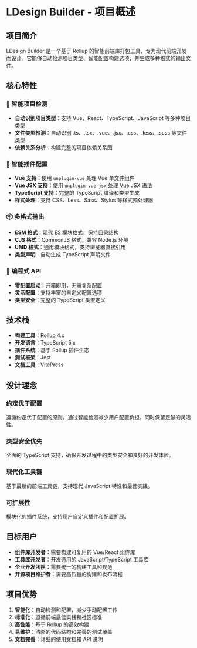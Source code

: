 # LDesign Builder - 项目概述

## 项目简介

LDesign Builder 是一个基于 Rollup 的智能前端库打包工具，专为现代前端开发而设计。它能够自动检测项目类型、智能配置构建选项，并生成多种格式的输出文件。

## 核心特性

### 🚀 智能项目检测
- **自动识别项目类型**：支持 Vue、React、TypeScript、JavaScript 等多种项目类型
- **文件类型检测**：自动识别 .ts、.tsx、.vue、.jsx、.css、.less、.scss 等文件类型
- **依赖关系分析**：构建完整的项目依赖关系图

### 🔧 智能插件配置
- **Vue 支持**：使用 `unplugin-vue` 处理 Vue 单文件组件
- **Vue JSX 支持**：使用 `unplugin-vue-jsx` 处理 Vue JSX 语法
- **TypeScript 支持**：完整的 TypeScript 编译和类型生成
- **样式处理**：支持 CSS、Less、Sass、Stylus 等样式预处理器

### 📦 多格式输出
- **ESM 格式**：现代 ES 模块格式，保持目录结构
- **CJS 格式**：CommonJS 格式，兼容 Node.js 环境
- **UMD 格式**：通用模块格式，支持浏览器直接引用
- **类型声明**：自动生成 TypeScript 声明文件

### 🎯 编程式 API
- **零配置启动**：开箱即用，无需复杂配置
- **灵活配置**：支持丰富的自定义配置选项
- **类型安全**：完整的 TypeScript 类型定义

## 技术栈

- **构建工具**：Rollup 4.x
- **开发语言**：TypeScript 5.x
- **插件系统**：基于 Rollup 插件生态
- **测试框架**：Jest
- **文档工具**：VitePress

## 设计理念

### 约定优于配置
遵循约定优于配置的原则，通过智能检测减少用户配置负担，同时保留足够的灵活性。

### 类型安全优先
全面的 TypeScript 支持，确保开发过程中的类型安全和良好的开发体验。

### 现代化工具链
基于最新的前端工具链，支持现代 JavaScript 特性和最佳实践。

### 可扩展性
模块化的插件系统，支持用户自定义插件和配置扩展。

## 目标用户

- **组件库开发者**：需要构建可复用的 Vue/React 组件库
- **工具库开发者**：开发通用的 JavaScript/TypeScript 工具库
- **企业开发团队**：需要统一的构建工具和规范
- **开源项目维护者**：需要高质量的构建和发布流程

## 项目优势

1. **智能化**：自动检测和配置，减少手动配置工作
2. **标准化**：遵循前端最佳实践和社区标准
3. **高性能**：基于 Rollup 的高效构建
4. **易维护**：清晰的代码结构和完善的测试覆盖
5. **文档完善**：详细的使用文档和 API 说明

